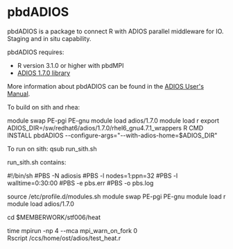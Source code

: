 # pbdADIOS

pbdADIOS is a package to connect R with ADIOS parallel middleware 
for IO. Staging and in situ capability.

pbdADIOS requires:
  * R version 3.1.0 or higher with pbdMPI
  * [ADIOS 1.7.0 library](https://www.olcf.ornl.gov/center-projects/adios/)

More information about pbdADIOS can be found in the
[ADIOS User's Manual](http://users.nccs.gov/~pnorbert/ADIOS-UsersManual-1.7.0.pdf).

To build on sith and rhea:

  module swap PE-pgi PE-gnu
  module load adios/1.7.0
  module load r
  export ADIOS_DIR=/sw/redhat6/adios/1.7.0/rhel6_gnu4.7.1_wrappers
  R CMD INSTALL pbdADIOS --configure-args="--with-adios-home=$ADIOS_DIR"

To run on sith:
  qsub run_sith.sh

run_sith.sh contains:

#!/bin/sh
#PBS -N adiosis
#PBS -l nodes=1:ppn=32
#PBS -l walltime=0:30:00
#PBS -e pbs.err
#PBS -o pbs.log

source /etc/profile.d/modules.sh
module swap PE-pgi PE-gnu
module load r
module load adios/1.7.0

cd $MEMBERWORK/stf006/heat

time mpirun -np 4 --mca mpi_warn_on_fork 0 \
    Rscript /ccs/home/ost/adios/test_heat.r

